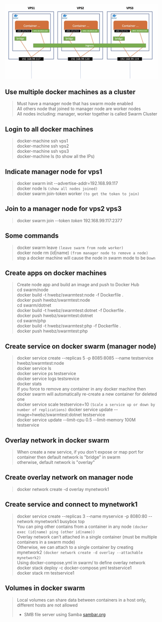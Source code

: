 ![](images/overlay-network.png)
## **Use multiple docker machines as a cluster**
> Must have a manager node that has swarm mode enabled<br />
> All others node that joined to manager node are worker nodes<br />
> All nodes including: manager, worker together is called Swarm Cluster<br />
## **Login to all docker machines**
> docker-machine ssh vps1<br />
> docker-machine ssh vps2<br />
> docker-machine ssh vps3<br />
> docker-machine ls (to show all the IPs)
## **Indicate manager node for vps1**
> docker swarm init --advertise-addr=192.168.99.117<br />
> docker node ls `(show all nodes joined)`<br />
> docker swarm join-token worker `(to get the token to join)`
## **Join to a manager node for vps2 vps3**
> docker swarm join --token *token* 192.168.99.117:2377
## **Some commands**
> docker swarm leave `(leave swarm from node worker)`<br />
> docker node rm (id|name) `(from manager node to remove a node)`<br />
> stop a docker machine will cause the node in swarm mode to be `Down`
## **Create apps on docker machines**
> Create node app and build an image and push to Docker Hub<br />
> cd swarm/node<br />
> docker build -t hwebz/swarmtest:node -f Dockerfile .<br />
> docker push hwebz/swarmtest:node<br />
> cd swarm/dotnet<br />
> docker build -t hwebz/swarmtest:dotnet -f Dockerfile .<br />
> docker push hwebz/swarmtest:dotnet<br />
> cd swarm/php<br />
> docker build -t hwebz/swarmtest:php -f Dockerfile .<br />
> docker push hwebz/swarmtest:php
## **Create service on docker swarm (manager node)**
> docker service create --replicas 5 -p 8085:8085 --name testservice hwebz/swarmtest:node<br />
> docker service ls<br />
> docker service ps testservice<br />
> docker service logs testsrevice<br />
> docker stats<br />
> If you force to remove any container in any docker machine then docker swarm will automatically re-create a new container for deleted one<br />
> docker service scale testservice=10 `(Scale a service up or down by number of replications)`
> docker service update --image=hwebz/swarmtest:dotnet testservice<br />
> docker service update --limit-cpu 0.5 --limit-memory 100M testservice
## **Overlay network in docker swarm**
> When create a new service, if you don't expose or map port for container then default network is "bridge" in swarm<br />
> otherwise, default network is "overlay"
## **Create overlay network on manager node**
> docker network create -d overlay mynetwork1
## **Create service and connect to mynetwork1**
> docker service create --replicas 3 --name myservice -p 8080:80 --network mynetwork1 busybox top<br />
> You can ping other contains from a container in any node `(docker exec (id|name) ping (other id|name))`<br />
> Overlay network can't attached in a single container (must be multiple containers in a swarm mode)<br />
> Otherwise, we can attach to a single container by creating mynetwork2 `(docker network create -d overlay --attachable mynetwork2)`<br />
> Using docker-compose.yml in swarm/ to define overlay network<br />
> docker stack deploy -c docker-compose.yml testservice1<br />
> docker stack rm testservice1
## **Volumes in docker swarm**
> Local volumes can share data between containers in a host only, different hosts are not allowed<br />
> - SMB file server using Samba [sambar.org](samba.org)